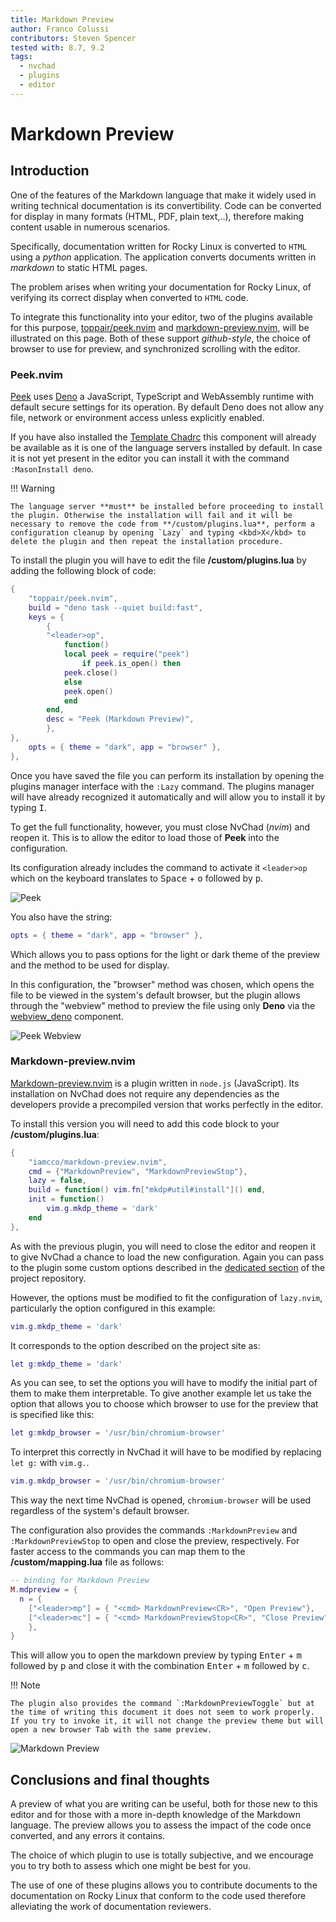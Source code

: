 ```yaml
---
title: Markdown Preview
author: Franco Colussi
contributors: Steven Spencer
tested with: 8.7, 9.2
tags:
  - nvchad
  - plugins
  - editor
---
```


# Markdown Preview

## Introduction

One of the features of the Markdown language that make it widely used in writing technical documentation is its convertibility. Code can be converted for display in many formats (HTML, PDF, plain text,..), therefore making content usable in numerous scenarios.

Specifically, documentation written for Rocky Linux is converted to `HTML` using a *python* application. The application converts documents written in *markdown* to static HTML pages.

The problem arises when writing your documentation for Rocky Linux, of verifying its correct display when converted to `HTML` code.

To integrate this functionality into your editor, two of the plugins available for this purpose, [toppair/peek.nvim](https://github.com/toppair/peek.nvim) and [markdown-preview.nvim](https://github.com/iamcco/markdown-preview.nvim), will be illustrated on this page. Both of these support *github-style*, the choice of browser to use for preview, and synchronized scrolling with the editor.

### Peek.nvim

[Peek](https://github.com/toppair/peek.nvim) uses [Deno](https://deno.com/manual) a JavaScript, TypeScript and WebAssembly runtime with default secure settings for its operation. By default Deno does not allow any file, network or environment access unless explicitly enabled.

If you have also installed the [Template Chadrc](../template_chadrc.md) this component will already be available as it is one of the language servers installed by default. In case it is not yet present in the editor you can install it with the command `:MasonInstall deno`.

!!! Warning

    The language server **must** be installed before proceeding to install the plugin. Otherwise the installation will fail and it will be necessary to remove the code from **/custom/plugins.lua**, perform a configuration cleanup by opening `Lazy` and typing <kbd>X</kbd> to delete the plugin and then repeat the installation procedure.

To install the plugin you will have to edit the file **/custom/plugins.lua** by adding the following block of code:

```lua
{
    "toppair/peek.nvim",
    build = "deno task --quiet build:fast",
    keys = {
        {
        "<leader>op",
            function()
            local peek = require("peek")
                if peek.is_open() then
            peek.close()
            else
            peek.open()
            end
        end,
        desc = "Peek (Markdown Preview)",
        },
},
    opts = { theme = "dark", app = "browser" },
},
```

Once you have saved the file you can perform its installation by opening the plugins manager interface with the `:Lazy` command. The plugins manager will have already recognized it automatically and will allow you to install it by typing <kbd>I</kbd>.

To get the full functionality, however, you must close NvChad (*nvim*) and reopen it. This is to allow the editor to load those of **Peek** into the configuration.

Its configuration already includes the command to activate it `<leader>op` which on the keyboard translates to <kbd>Space</kbd> + <kbd>o</kbd> followed by <kbd>p</kbd>.

![Peek](./images/peek_command.png)

You also have the string:

```lua
opts = { theme = "dark", app = "browser" },
```

Which allows you to pass options for the light or dark theme of the preview and the method to be used for display.

In this configuration, the "browser" method was chosen, which opens the file to be viewed in the system's default browser, but the plugin allows through the "webview" method to preview the file using only **Deno** via the [webview_deno](https://github.com/webview/webview_deno) component.

![Peek Webview](./images/peek_webview.png)

### Markdown-preview.nvim

[Markdown-preview.nvim](https://github.com/iamcco/markdown-preview.nvim) is a plugin written in `node.js` (JavaScript). Its installation on NvChad does not require any dependencies as the developers provide a precompiled version that works perfectly in the editor.

To install this version you will need to add this code block to your **/custom/plugins.lua**:

```lua
{
    "iamcco/markdown-preview.nvim",
    cmd = {"MarkdownPreview", "MarkdownPreviewStop"},
    lazy = false,
    build = function() vim.fn["mkdp#util#install"]() end,
    init = function()
        vim.g.mkdp_theme = 'dark'
    end
},
```

As with the previous plugin, you will need to close the editor and reopen it to give NvChad a chance to load the new configuration. Again you can pass to the plugin some custom options described in the [dedicated section](https://github.com/iamcco/markdown-preview.nvim#markdownpreview-config) of the project repository.

However, the options must be modified to fit the configuration of `lazy.nvim`, particularly the option configured in this example:

```lua
vim.g.mkdp_theme = 'dark'
```

It corresponds to the option described on the project site as:

```lua
let g:mkdp_theme = 'dark'
```

As you can see, to set the options you will have to modify the initial part of them to make them interpretable. To give another example let us take the option that allows you to choose which browser to use for the preview that is specified like this:

```lua
let g:mkdp_browser = '/usr/bin/chromium-browser'
```

To interpret this correctly in NvChad it will have to be modified by replacing `let g:` with `vim.g.`.


```lua
vim.g.mkdp_browser = '/usr/bin/chromium-browser'
```

This way the next time NvChad is opened, `chromium-browser` will be used regardless of the system's default browser.

The configuration also provides the commands `:MarkdownPreview` and `:MarkdownPreviewStop` to open and close the preview, respectively. For faster access to the commands you can map them to the **/custom/mapping.lua** file as follows:

```lua
-- binding for Markdown Preview
M.mdpreview = {
  n = {
    ["<leader>mp"] = { "<cmd> MarkdownPreview<CR>", "Open Preview"},
    ["<leader>mc"] = { "<cmd> MarkdownPreviewStop<CR>", "Close Preview"},
    },
}
```

This will allow you to open the markdown preview by typing <kbd>Enter</kbd> + <kbd>m</kbd> followed by <kbd>p</kbd> and close it with the combination <kbd>Enter</kbd> + <kbd>m</kbd> followed by <kbd>c</kbd>.

!!! Note

    The plugin also provides the command `:MarkdownPreviewToggle` but at the time of writing this document it does not seem to work properly. If you try to invoke it, it will not change the preview theme but will open a new browser Tab with the same preview.

![Markdown Preview](./images/markdown_preview_nvim.png)

## Conclusions and final thoughts

A preview of what you are writing can be useful, both for those new to this editor and for those with a more in-depth knowledge of the Markdown language. The preview allows you to assess the impact of the code once converted, and any errors it contains.

The choice of which plugin to use is totally subjective, and we encourage you to try both to assess which one might be best for you.

The use of one of these plugins allows you to contribute documents to the documentation on Rocky Linux that conform to the code used therefore alleviating the work of documentation reviewers.
